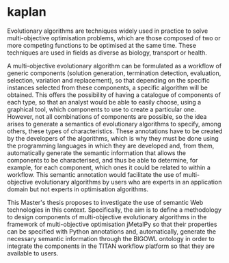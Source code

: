 # kaplan

Evolutionary algorithms are techniques widely used in practice to solve multi-objective optimisation problems, which are those composed of two or more competing functions to be optimised at the same time. These techniques are used in fields as diverse as biology, transport or health. 

A multi-objective evolutionary algorithm can be formulated as a workflow of generic components (solution generation, termination detection, evaluation, selection, variation and replacement), so that depending on the specific instances selected from these components, a specific algorithm will be obtained. This offers the possibility of having a catalogue of components of each type, so that an analyst would be able to easily choose, using a graphical tool, which components to use to create a particular one. However, not all combinations of components are possible, so the idea arises to generate a semantics of evolutionary algorithms to specify, among others, these types of characteristics. These annotations have to be created by the developers of the algorithms, which is why they must be done using the programming languages in which they are developed and, from them, automatically generate the semantic information that allows the components to be characterised, and thus be able to determine, for example, for each component, which ones it could be related to within a workflow. This semantic annotation would facilitate the use of multi-objective evolutionary algorithms by users who are experts in an application domain but not experts in optimisation algorithms. 

This Master's thesis proposes to investigate the use of semantic Web technologies in this context. Specifically, the aim is to define a methodology to design components of multi-objective evolutionary algorithms in the framework of multi-objective optimisation jMetalPy so that their properties can be specified with Python annotations and, automatically, generate the necessary semantic information through the BIGOWL ontology in order to integrate the components in the TITAN workflow platform so that they are available to users.
